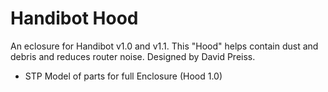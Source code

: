 Handibot Hood
=============
An eclosure for Handibot v1.0 and v1.1. This "Hood" helps contain dust and debris and reduces router noise. Designed by David Preiss.

* STP Model of parts for full Enclosure (Hood 1.0)
